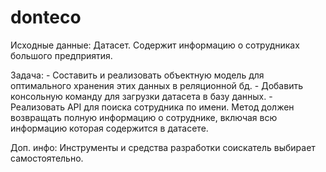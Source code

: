 # donteco

Исходные данные: 
    Датасет. Содержит информацию о сотрудниках большого предприятия.

Задача: 
    - Составить и реализовать объектную модель для оптимального хранения этих данных в реляционной бд. 
    - Добавить консольную команду для загрузки датасета в базу данных.
    - Реализовать API для поиска сотрудника по имени. Метод должен возвращать полную информацию о сотруднике, включая всю информацию которая содержится в датасете. 

Доп. инфо: Инструменты и средства разработки соискатель выбирает самостоятельно.
